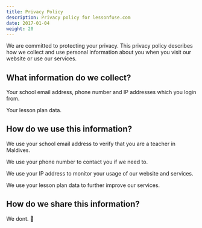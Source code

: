 ```yaml
---
title: Privacy Policy
description: Privacy policy for lessonfuse.com
date: 2017-01-04
weight: 20
---
```


We are committed to protecting your privacy. This privacy policy describes how we collect and use personal information about you when you visit our website or use our services.

## What information do we collect?

Your school email address, phone number and IP addresses which you login from.

Your lesson plan data.

## How do we use this information?

We use your school email address to verify that you are a teacher in Maldives.

We use your phone number to contact you if we need to.

We use your IP address to monitor your usage of our website and services.

We use your lesson plan data to further improve our services.

## How do we share this information?

We dont. 🙂

